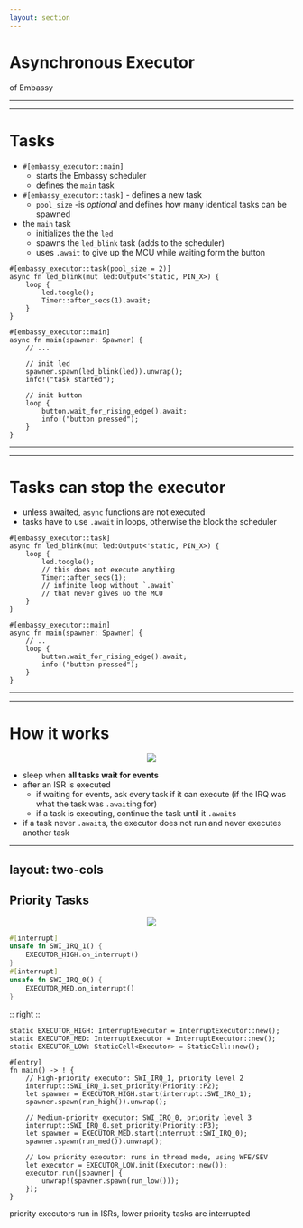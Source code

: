```yaml
---
layout: section
---
```

# Asynchronous Executor
of Embassy

---
---
# Tasks

<div grid="~ cols-2 gap5">

<div>

- `#[embassy_executor::main]` 
  - starts the Embassy scheduler
  - defines the `main` task
- `#[embassy_executor::task]` - defines a new task
  - `pool_size` -is *optional* and defines how many identical tasks can be spawned
- the `main` task
  - initializes the the `led`
  - spawns the `led_blink` task (adds to the scheduler)
  - uses `.await` to give up the MCU while waiting form the button

</div>


```rust{all|9-22|1-7|18-21|19|3-6|4|5}
#[embassy_executor::task(pool_size = 2)]
async fn led_blink(mut led:Output<'static, PIN_X>) {
    loop {
        led.toogle();
        Timer::after_secs(1).await;
    }
}

#[embassy_executor::main]
async fn main(spawner: Spawner) {
    // ...

    // init led
    spawner.spawn(led_blink(led)).unwrap();
    info!("task started");

    // init button
    loop {
        button.wait_for_rising_edge().await;
        info!("button pressed");
    }
}
```

</div>

---
---
# Tasks can stop the executor

<div grid="~ cols-2 gap5">

<div>

- unless awaited, `async` functions are not executed
- tasks have to use `.await` in loops, otherwise the block the scheduler

</div>


```rust{all|5-8|3-9}
#[embassy_executor::task]
async fn led_blink(mut led:Output<'static, PIN_X>) {
    loop {
        led.toogle();
        // this does not execute anything
        Timer::after_secs(1);
        // infinite loop without `.await`
        // that never gives uo the MCU
    }
}

#[embassy_executor::main]
async fn main(spawner: Spawner) {
    // ..
    loop {
        button.wait_for_rising_edge().await;
        info!("button pressed");
    }
}
```

</div>

---
---
# How it works

<div align="center">
<img src="/executor/executor.svg" class="rounded">
</div>

- sleep when **all tasks wait for events**
- after an ISR is executed
  - if waiting for events, ask every task if it can execute (if the IRQ was what the task was `.await`ing for)
  - if a task is executing, continue the task until it `.await`s
- if a task never `.await`s, the executor does not run and never executes another task

---
layout: two-cols
---
## Priority Tasks

<style>
.two-columns {
    grid-template-columns: 3fr 5fr;
}
</style>

<div align="center">
<img src="/executor/isr_executor.svg" class="rounded">
</div>

```rust {lines: false}
#[interrupt]
unsafe fn SWI_IRQ_1() {
    EXECUTOR_HIGH.on_interrupt()
}
#[interrupt]
unsafe fn SWI_IRQ_0() {
    EXECUTOR_MED.on_interrupt()
}
```

:: right ::

```rust{all|5,6,22|1,7-10|2,12-15|3,17-21}
static EXECUTOR_HIGH: InterruptExecutor = InterruptExecutor::new();
static EXECUTOR_MED: InterruptExecutor = InterruptExecutor::new();
static EXECUTOR_LOW: StaticCell<Executor> = StaticCell::new();

#[entry]
fn main() -> ! {
    // High-priority executor: SWI_IRQ_1, priority level 2
    interrupt::SWI_IRQ_1.set_priority(Priority::P2);
    let spawner = EXECUTOR_HIGH.start(interrupt::SWI_IRQ_1);
    spawner.spawn(run_high()).unwrap();

    // Medium-priority executor: SWI_IRQ_0, priority level 3
    interrupt::SWI_IRQ_0.set_priority(Priority::P3);
    let spawner = EXECUTOR_MED.start(interrupt::SWI_IRQ_0);
    spawner.spawn(run_med()).unwrap();

    // Low priority executor: runs in thread mode, using WFE/SEV
    let executor = EXECUTOR_LOW.init(Executor::new());
    executor.run(|spawner| {
        unwrap!(spawner.spawn(run_low()));
    });
}
```

priority executors run in ISRs, lower priority tasks are interrupted